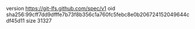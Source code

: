 version https://git-lfs.github.com/spec/v1
oid sha256:99cff7dd9dfffe7b73f8b356c1a760fc5febc8e0b206724152049644cdf45d11
size 31327
